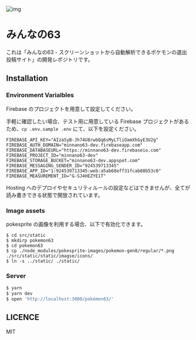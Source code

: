![img](./src/static/static/images/opengraph.png?raw=true)

# みんなの63

これは「みんなの63 - スクリーンショットから自動解析できるポケモンの選出投稿サイト」の開発レポジトリです。

## Installation

### Environment Varialbles

Firebase のプロジェクトを用意して設定してください。

手軽に確認したい場合、テスト用に用意している Firebase プロジェクトがあるため、`cp .env.sample .env` にて、以下を設定ください。

```.env
FIREBASE_API_KEY="AIzaSyB-Jh74U8rwbQq6sMyLTliOamXhGyE3U2g"
FIREBASE_AUTH_DOMAIN="minnano63-dev.firebaseapp.com"
FIREBASE_DATABASEURL="https://minnano63-dev.firebaseio.com"
FIREBASE_PROJECT_ID="minnano63-dev"
FIREBASE_STORAGE_BUCKET="minnano63-dev.appspot.com"
FIREBASE_MESSAGING_SENDER_ID="924539713345"
FIREBASE_APP_ID="1:924539713345:web:a5ab68eff31fcab88b53c0"
FIREBASE_MEASUREMENT_ID="G-SJ4HEZYE1T"
```

Hosting へのデプロイやセキュリティルールの設定などはできませんが、全てが読み書きできる状態で開放されています。

### Image assets

pokesprite の画像を利用する場合、以下で有効化できます。

```
$ cd src/static
$ mkdirp pokemon63
$ cd pokemon63
$ cp ./node_modules/pokesprite-images/pokemon-gen8/regular/*.png ./src/static/static/imagse/icons/
$ ln -s ../static/ ./static/
```

### Server

```bash
$ yarn
$ yarn dev
$ open 'http://localhost:3000/pokemon63/'
```

## LICENCE

MIT
